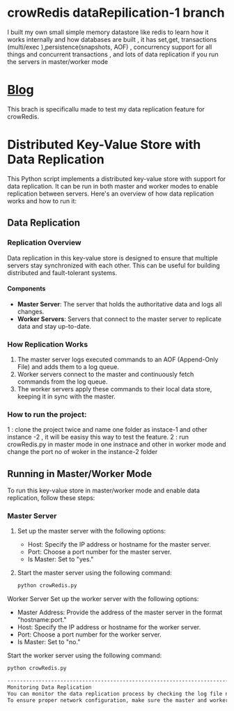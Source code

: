 # crowRedis dataRepilication-1 branch
I built my own small simple memory datastore like redis to learn how it works internally and how databases are built , it has set,get, transactions (multi/exec ),persistence(snapshots, AOF) , concurrency support for all things and concurrent transactions , and lots of data replication if you run the servers in master/worker mode

# [Blog](https://corvus-ikshana.hashnode.dev/crowredis-data-replication-delving-into-distributed-systems)

This brach is specificallu made to test my data replication feature for crowRedis.

# Distributed Key-Value Store with Data Replication

This Python script implements a distributed key-value store with support for data replication. It can be run in both master and worker modes to enable replication between servers. Here's an overview of how data replication works and how to run it:

## Data Replication

### Replication Overview

Data replication in this key-value store is designed to ensure that multiple servers stay synchronized with each other. This can be useful for building distributed and fault-tolerant systems.

#### Components

- **Master Server**: The server that holds the authoritative data and logs all changes.
- **Worker Servers**: Servers that connect to the master server to replicate data and stay up-to-date.

### How Replication Works

1. The master server logs executed commands to an AOF (Append-Only File) and adds them to a log queue.
2. Worker servers connect to the master and continuously fetch commands from the log queue.
3. The worker servers apply these commands to their local data store, keeping it in sync with the master.

### How to run the project:
1 : clone the project twice and name one folder as instace-1 and other instance -2 , it will be easisy this way to test the feature.
2 : run crowRedis.py in master mode in one instnace and other in worker mode and change the port no of woker in the instance-2 folder

## Running in Master/Worker Mode

To run this key-value store in master/worker mode and enable data replication, follow these steps:

### Master Server

1. Set up the master server with the following options:
   - Host: Specify the IP address or hostname for the master server.
   - Port: Choose a port number for the master server.
   - Is Master: Set to "yes."

2. Start the master server using the following command:
   ```bash
   python crowRedis.py
   

Worker Server
Set up the worker server with the following options:

- Master Address: Provide the address of the master server in the format "hostname:port."
- Host: Specify the IP address or hostname for the worker server.
- Port: Choose a port number for the worker server.
- Is Master: Set to "no."

Start the worker server using the following command:
   ```bash
   python crowRedis.py

---------------------------------------------------------------------------------------------------------------------------------------------------------------------------------------------------------------
Monitoring Data Replication
You can monitor the data replication process by checking the log file named server.log. It records information about connected workers, sent and received data, and errors.
To ensure proper network configuration, make sure the master and worker servers can communicate with each other.
